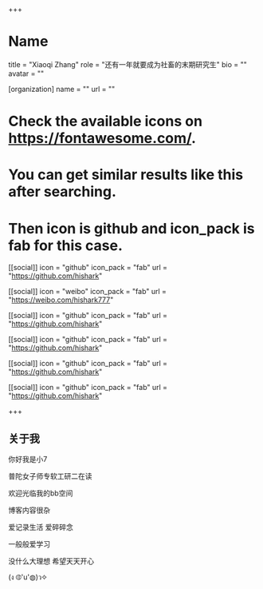 +++
# Name
title = "Xiaoqi Zhang"
role = "还有一年就要成为社畜的末期研究生"
bio = ""
avatar = ""

[organization]
  name = ""
  url = ""

# Check the available icons on https://fontawesome.com/.
# You can get similar results like this <i class="fab fa-github"></i> after searching.
# Then icon is github and icon_pack is fab for this case.
[[social]]
  icon = "github"
  icon_pack = "fab"
  url = "https://github.com/hishark"

[[social]]
  icon = "weibo"
  icon_pack = "fab"
  url = "https://weibo.com/hishark777"

[[social]]
  icon = "github"
  icon_pack = "fab"
  url = "https://github.com/hishark"

[[social]]
  icon = "github"
  icon_pack = "fab"
  url = "https://github.com/hishark"

[[social]]
  icon = "github"
  icon_pack = "fab"
  url = "https://github.com/hishark"

[[social]]
  icon = "github"
  icon_pack = "fab"
  url = "https://github.com/hishark"

+++

## 关于我

你好我是小7

普陀女子师专软工研二在读

欢迎光临我的bb空间

博客内容很杂

爱记录生活 爱碎碎念

一般般爱学习

没什么大理想 希望天天开心

(ง ◍'u'◍)ว✧